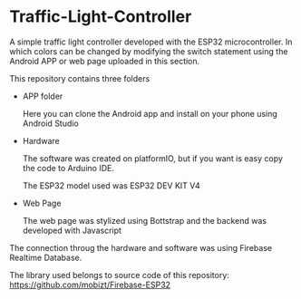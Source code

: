 # Traffic-Light-Controller
A simple traffic light controller developed with the ESP32 microcontroller. In which colors can be changed by modifying the switch statement using the Android APP or web page uploaded in this section.

This repository contains three folders
 * APP folder
 
    Here you can clone the Android app and install on your phone using Android Studio
  
  * Hardware
    
    The software was created on platformIO, but if you want is easy copy the code to Arduino IDE.
    
    The ESP32 model used was ESP32 DEV KIT V4
    
   * Web Page
     
     The web page was stylized using Bottstrap and the backend was developed with Javascript
     
The connection throug the hardware and software was using Firebase Realtime Database.

The library used belongs to source code of this repository: https://github.com/mobizt/Firebase-ESP32
    





